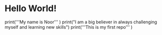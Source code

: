# Hello World!

print('''My name is Noor''' )
print("I am a big believer in always challenging myself and learning new skills")
print('''This is my first repo''' )
